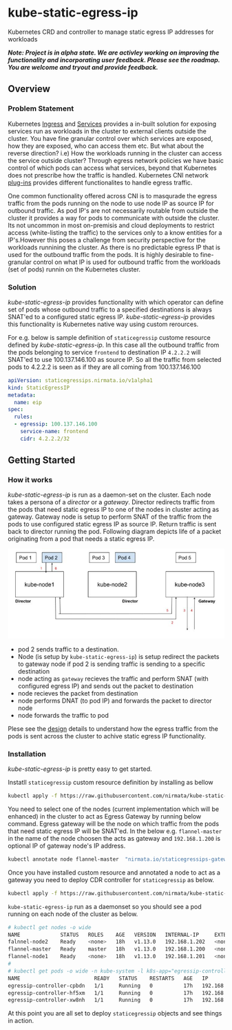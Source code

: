 # kube-static-egress-ip

Kubernetes CRD and controller to manage static egress IP addresses for workloads


***Note: Project is in alpha state. We are activley working on improving the functionality and incorporating user feedback. Please see the roadmap. You are welcome and tryout and provide feedback.***

## Overview

### Problem Statement

Kubernetes [Ingress](https://kubernetes.io/docs/concepts/services-networking/ingress/) and [Services](https://kubernetes.io/docs/concepts/services-networking/service/) provides a in-built solution for exposing services run as workloads in the cluster to external clients outside the cluster. You have fine granular control over which services are exposed, how they are exposed, who can access them etc. But what about the reverse direction? i.e) How the workloads running in the cluster can access the service outside cluster? Through egress network policies we have basic control of which pods can access what services, beyond that Kubernetes does not prescribe how the traffic is handled. Kubernetes CNI network [plug-ins](https://kubernetes.io/docs/concepts/extend-kubernetes/compute-storage-net/network-plugins/) provides different functionalites to handle egress traffic.

One common functionality offered across CNI is to masqurade the egress traffic from the pods running on the node to use node IP as source IP for outbound traffic. As pod IP's are not necessarily routable from outside the cluster it provides a way for pods to communicate with outside the cluster. Its not uncommon in most on-premisis and cloud deployments to restrict access (white-listing the traffic)  to the services only to a know entities for a IP's.However this poses a challenge from security perspective for the workloads runnining the cluster. As there is no predictable egress IP that is used for the outbound traffic from the pods. It is highly desirable to fine-granular control on what IP is used for outbound traffic from the workloads (set of pods) runnin on the Kubernetes cluster.

### Solution

*kube-static-egress-ip* provides functionality with which operator can define set of pods whose outbound traffic to a specified destinations is always SNAT'ed to a configured static egress IP. *kube-static-egress-ip* provides this functionality is Kubernetes native way using custom rerources.

For e.g. below is sample definition of `staticegressip` custome resource defined by *kube-static-egress-ip*. In this case all the outbound traffic from the pods belonging to service `frontend` to destination IP `4.2.2.2` will SNAT'ed to use 100.137.146.100 as source IP. So all the traffic from selected pods to 4.2.2.2 is seen as if they are all coming from 100.137.146.100

```yaml
apiVersion: staticegressips.nirmata.io/v1alpha1
kind: StaticEgressIP
metadata:
  name: eip
spec:
  rules:
  - egressip: 100.137.146.100
    service-name: frontend
    cidr: 4.2.2.2/32
```

## Getting Started

### How it works

*kube-static-egress-ip* is run as a daemon-set on the cluster. Each node takes a persona of a *director* or a *gateway*. Director redirects traffic from the pods that need static egress IP to one of the nodes in cluster acting as gateway. Gateway node is setup to perform SNAT of the traffic from the pods to use configured static egress IP as source IP. Return traffic is sent back to director running the pod. Following diagram depicts life of a packet originating from a pod that needs a static egress IP.

<p align="left">
  <img src="docs/img/static-egress-ip.jpg"> </image>
</p>

- pod 2 sends traffic to a destination.
- Node (is setup by `kube-static-egress-ip`) is setup redirect the packets to gateway node if pod 2 is sending traffic is sending to a specific destination
- node acting as `gateway` recieves the traffic and perform SNAT (with configured egress IP) and sends out the packet to destination
- node recieves the packet from destination
- node performs DNAT (to pod IP) and forwards the packet to director node
- node forwards the traffic to pod


Plese see the [design](./docs/design.md) details to understand how the egress traffic from the pods is sent across the cluster to achive static egress IP functionality.

### Installation

*kube-static-egress-ip* is pretty easy to get started.

Instatll `staticegressip` custom resource definition by installing as bellow

```sh
kubectl apply -f https://raw.githubusercontent.com/nirmata/kube-static-egress-ip/master/config/crd.yaml
```

You need to select one of the nodes (current implementation which will be enhanced) in the cluster to act as Egress Gateway by running below command. Egress gateway will be the node on which traffic from the pods that need static egress IP will be SNAT'ed. In the below e.g. `flannel-master` in the name of the node choosen the acts as gateway and `192.168.1.200` is optional IP of gateway node's IP address.

```sh
kubectl annotate node flannel-master  "nirmata.io/staticegressips-gateway=192.168.1.200"
```

Once you have installed custom resource and annotated a node to act as a gateway you need to deploy CDR controller for `staticegressip` as below.

```sh
kubectl apply -f https://raw.githubusercontent.com/nirmata/kube-static-egress-ip/master/config/controller.yaml
```

`kube-static-egress-ip` run as a daemonset so you should see a pod running on each node of the cluster as below.

```sh
# kubectl get nodes -o wide 
NAME             STATUS   ROLES    AGE   VERSION   INTERNAL-IP     EXTERNAL-IP   OS-IMAGE             KERNEL-VERSION      CONTAINER-RUNTIME
falnnel-node2    Ready    <none>   18h   v1.13.0   192.168.1.202   <none>        Ubuntu 16.04.5 LTS   4.4.0-116-generic   docker://17.3.2
flannel-master   Ready    master   18h   v1.13.0   192.168.1.200   <none>        Ubuntu 16.04.5 LTS   4.4.0-116-generic   docker://17.3.2
flannel-node1    Ready    <none>   18h   v1.13.0   192.168.1.201   <none>        Ubuntu 16.04.5 LTS   4.4.0-116-generic   docker://17.3.2
#
# kubectl get pods -o wide -n kube-system -l k8s-app="egressip-controller"
NAME                        READY   STATUS    RESTARTS   AGE   IP              NODE             NOMINATED NODE   READINESS GATES
egressip-controller-cpbdn   1/1     Running   0          17h   192.168.1.201   flannel-node1    <none>           <none>
egressip-controller-hf5xm   1/1     Running   0          17h   192.168.1.202   falnnel-node2    <none>           <none>
egressip-controller-xw8nh   1/1     Running   0          17h   192.168.1.200   flannel-master   <none>           <none>
```
At this point you are all set to deploy `staticegressip` objects and see things in action.

